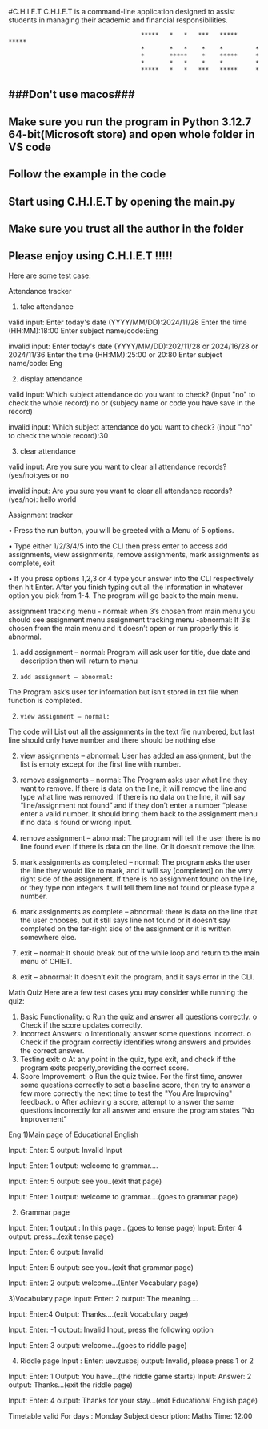 #C.H.I.E.T
C.H.I.E.T is a command-line application designed to assist students in managing their academic and financial responsibilities.

                                         *****   *   *   ***   *****   *****
                                         *       *   *    *    *         *
                                         *       *****    *    *****     *
                                         *       *   *    *    *         *
                                         *****   *   *   ***   *****     *

###Don't use macos###
-------------------------------------------------------------------------------------------------------------------
Make sure you run the program in Python 3.12.7 64-bit(Microsoft store) and open whole folder in VS code
-------------------------------------------------------------------------------------------------------------------
Follow the example in the code
-------------------------------------------------------------------------------------------------------------------
Start using C.H.I.E.T by opening the main.py
-------------------------------------------------------------------------------------------------------------------
Make sure you trust all the author in the folder
-------------------------------------------------------------------------------------------------------------------
Please enjoy using C.H.I.E.T !!!!!
-------------------------------------------------------------------------------------------------------------------
Here are some test case:

Attendance tracker
1. take attendance

valid input:
Enter today's date (YYYY/MM/DD):2024/11/28
Enter the time (HH:MM):18:00
Enter subject name/code:Eng

invalid input:
Enter today's date (YYYY/MM/DD):202/11/28 or 2024/16/28 or 2024/11/36
Enter the time (HH:MM):25:00 or 20:80
Enter subject name/code: Eng

2. display attendance

valid input:
Which subject attendance do you want to check? (input "no" to check the whole record):no or (subjecy name or code you have save in the record)

invalid input:
Which subject attendance do you want to check? (input "no" to check the whole record):30

3. clear attendance

valid input:
Are you sure you want to clear all attendance records? (yes/no):yes or no

invalid input:
Are you sure you want to clear all attendance records? (yes/no): hello world



Assignment tracker 

•	Press the run button, you will be greeted with a Menu of 5 options.

•	Type either 1/2/3/4/5 into the CLI then press enter to access add assignments, view assignments, remove assignments, mark assignments as complete, exit 

•	If you press options 1,2,3 or 4 type your answer into the CLI respectively then hit Enter. After you finish typing out all the information in whatever option you pick from 1-4. The program will go back to the main menu. 
 


assignment tracking menu - normal:
    when 3’s chosen from main menu you should see assignment menu
assignment tracking menu -abnormal:
   If 3’s chosen from the main menu and it doesn’t open or run properly this is abnormal.

1.    add assignment – normal:
Program will ask user for title, due date and description then will return to menu

1.     add assignment – abnormal:
The Program ask’s user for information but isn’t stored in txt file when function is completed.

2.     view assignment – normal: 
The code will List out all the assignments in the text file numbered, but last line should only have number and there should be nothing else

2.    view assignments – abnormal:
User has added an assignment, but the list is empty except for the first line with number.

3.   remove assignments – normal:
The Program asks user what line they want to remove. If there is data on the line, it will remove the line and type what line was removed. If there is no data on the line, it will say “line/assignment not found” and if they don’t enter a number 
“please enter a valid number. It should bring them back to the assignment menu if no data is found or wrong input.

3.   remove assignment – abnormal:
The program will tell the user there is no line found even if there is data on the line. Or it doesn’t remove the line.

4.    mark assignments as completed – normal:
The program asks the user the line they would like to mark, and it will say [completed] on the very right side of the assignment. If there is no assignment found on the line, or they type non integers it will tell them line not found or please type a number.

4.    mark assignments as complete – abnormal:
there is data on the line that the user chooses, but it still says line not found or it doesn’t say completed on the far-right side of the assignment or it is written somewhere else. 

5.    exit – normal:
It should break out of the while loop and return to the main menu of CHIET.

5.    exit – abnormal:
It doesn’t exit the program, and it says error in the CLI.




Math Quiz
Here are a few test cases you may consider while running the quiz:
1.	Basic Functionality: 
     o	   Run the quiz and answer all questions correctly.
     o	   Check if the score updates correctly.
2.	Incorrect Answers: 
     o	   Intentionally answer some questions incorrect.
     o	   Check if the program correctly identifies wrong answers and provides the correct answer.
3.	Testing exit: 
     o	   At any point in the quiz, type exit, and check if tthe program exits properly,providing the correct score.
4.	Score Improvement: 
     o	   Run the quiz twice. For the first time, answer some questions correctly to set a baseline score, then try to answer a few more correctly the next time to test the "You Are Improving" feedback.
     o	   After achieving a score, attempt to answer the same questions incorrectly for all answer and ensure the program states “No Improvement”
 



Eng
1)Main page of Educational English 

Input: Enter: 5
output: Invalid Input

Input: Enter: 1
output: welcome to grammar....

Input: Enter: 5
output: see you..(exit that page)

Input: Enter: 1
output: welcome to grammar....(goes to grammar page)


2) Grammar page

Input: Enter: 1
output : In this page...(goes to tense page) 
       Input: Enter 4
       output: press...(exit tense page) 


Input:  Enter: 6
output: Invalid 

Input: Enter: 5
output: see you..(exit that grammar page)


Input: Enter: 2
output: welcome...(Enter Vocabulary page)

3)Vocabulary page
Input: Enter: 2
output: The meaning....

Input: Enter:4
Output: Thanks....(exit Vocabulary page)
    

Input: Enter: -1
output: Invalid Input, press the following option


Input: Enter: 3
output: welcome...(goes to riddle page)

4) Riddle page
Input : Enter: uevzusbsj
output: Invalid, please press 1 or 2

Input:  Enter: 1
Output: You have...(the riddle game starts)
     Input: Answer: 2
     output: Thanks...(exit the riddle page)



Input: Enter: 4
output: Thanks for your stay...(exit Educational English page)

Timetable 
valid
For days : Monday
Subject description: Maths 
Time: 12:00
